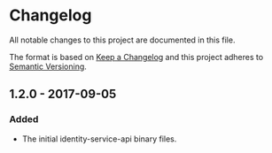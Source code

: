 # Changelog
All notable changes to this project are documented in this file.
 
The format is based on [Keep a Changelog](http://keepachangelog.com/)
and this project adheres to [Semantic Versioning](http://semver.org/).


## 1.2.0 - 2017-09-05

### Added
 - The initial identity-service-api binary files.
